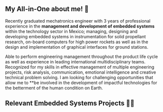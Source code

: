 ## My All-in-One about me! 🐉

Recently graduated mechatronics engineer with 3 years of professional experience in the **management and development of embedded systems** within the technology sector in Mexico; managing, designing and developing embedded systems in instrumentation for solid propellant research, on-board computers for high power rockets as well as in the design and implementation of graphical interfaces for ground stations.

Able to perform engineering management throughout the product life cycle as well as experience in leading international multidisciplinary teams. Recognized for my skills in effective management of multiple engineering projects, risk analysis, communication, emotional intelligence and creative technical problem solving. I am looking for challenging opportunities that allow me to **be involved in the development of impactful technologies for the betterment of the human condition on Earth.

## Relevant Embedded Systems Projects 👨‍💻





<!--
**Neonauta/Neonauta** is a ✨ _special_ ✨ repository because its `README.md` (this file) appears on your GitHub profile.

Here are some ideas to get you started:

- 🔭 I’m currently working on ...
- 🌱 I’m currently learning ...
- 👯 I’m looking to collaborate on ...
- 🤔 I’m looking for help with ...
- 💬 Ask me about ...
- 📫 How to reach me: ...
- 😄 Pronouns: ...
- ⚡ Fun fact: ...
-->
